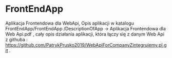 # FrontEndApp
Aplikacja Frontendowa dla WebApi, Opis aplikacji w katalogu FrontEndApp/FrontEndApp
/DescriptionOfApp -> Aplikacja Frontendowa dla Web Api.pdf , cały opis działania aplikacji, która łączy się z danym Web Api z githuba : https://github.com/PatrykPrusko2019/WebApiForCompanyZintegrujemy.pl.git .
